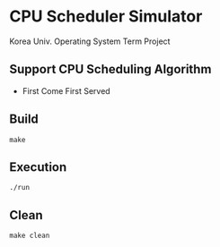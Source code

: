 # CPU Scheduler Simulator
Korea Univ. Operating System Term Project

## Support CPU Scheduling Algorithm
* First Come First Served

## Build
```
make
```

## Execution
```
./run
```

## Clean
```
make clean
```